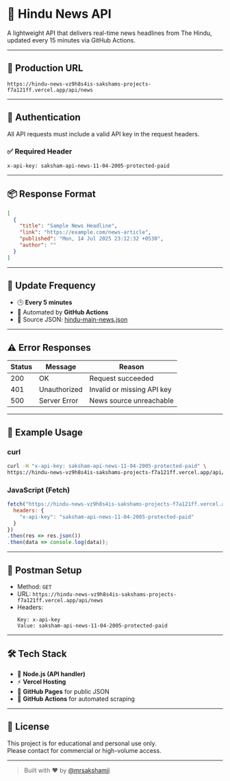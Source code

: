 
# 📰 Hindu News API

A lightweight API that delivers real-time news headlines from The Hindu, updated every 15 minutes via GitHub Actions.

---

## 🔗 Production URL

```
https://hindu-news-vz9h8s4is-sakshams-projects-f7a121ff.vercel.app/api/news
```

---

## 🔐 Authentication

All API requests must include a valid API key in the request headers.

### ✅ Required Header

```
x-api-key: saksham-api-news-11-04-2005-protected-paid
```

---

## 📦 Response Format

```json
[
  {
    "title": "Sample News Headline",
    "link": "https://example.com/news-article",
    "published": "Mon, 14 Jul 2025 23:12:32 +0530",
    "author": ""
  }
]
```

---

## 🔄 Update Frequency

- 🕒 **Every 5 minutes**
- 🔄 Automated by **GitHub Actions**
- 📁 Source JSON: [hindu-main-news.json](https://mrsakshamji.github.io/hindu-news-scraper/hindu-main-news.json)

---

## ⚠️ Error Responses

| Status | Message      | Reason                        |
|--------|--------------|-------------------------------|
| 200    | OK           | Request succeeded              |
| 401    | Unauthorized | Invalid or missing API key     |
| 500    | Server Error | News source unreachable        |

---

## 🧪 Example Usage

### curl

```bash
curl -H "x-api-key: saksham-api-news-11-04-2005-protected-paid" \
https://hindu-news-vz9h8s4is-sakshams-projects-f7a121ff.vercel.app/api/news
```

### JavaScript (Fetch)

```js
fetch("https://hindu-news-vz9h8s4is-sakshams-projects-f7a121ff.vercel.app/api/news", {
  headers: {
    "x-api-key": "saksham-api-news-11-04-2005-protected-paid"
  }
})
.then(res => res.json())
.then(data => console.log(data));
```

---

## 🧪 Postman Setup

- Method: `GET`
- URL: `https://hindu-news-vz9h8s4is-sakshams-projects-f7a121ff.vercel.app/api/news`
- Headers:
  ```
  Key: x-api-key
  Value: saksham-api-news-11-04-2005-protected-paid
  ```

---

## 🛠 Tech Stack

- 🐍 **Node.js (API handler)**
- ⚡ **Vercel Hosting**
- 📂 **GitHub Pages** for public JSON
- 🤖 **GitHub Actions** for automated scraping

---

## 📜 License

This project is for educational and personal use only.  
Please contact for commercial or high-volume access.

---

> Built with ❤️ by [@mrsakshamji](https://github.com/mrsakshamji)
